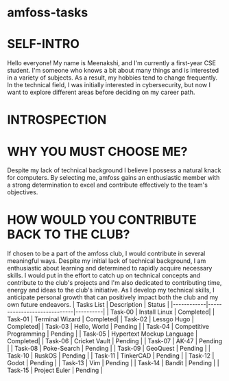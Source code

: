 # amfoss-tasks
# SELF-INTRO 
Hello everyone!
My name is Meenakshi, and I'm currently a first-year CSE student. I'm someone who knows a bit about many things and is interested in a variety of subjects. As a result, my hobbies tend to change frequently. In the technical field, I was initially interested in cybersecurity, but now I want to explore different areas before deciding on my career path.
# INTROSPECTION
# WHY YOU MUST CHOOSE ME?
Despite my lack of technical background I believe I possess a natural knack for computers. By selecting me, amfoss gains an enthusiastic member with a strong determination to excel and contribute effectively to the team's objectives.
# HOW WOULD YOU CONTRIBUTE BACK TO THE CLUB?
If chosen to be a part of the amfoss club, I would contribute in several meaningful ways. Despite my initial lack of technical background, I am enthusiastic about learning and determined to rapidly acquire necessary skills. I would put in the effort to catch up on technical concepts and contribute to the club's projects and I'm also dedicated to contributing time, energy and ideas to the club's initiative. As I develop my technical skills, I anticipate personal growth that can positively impact both the club and my own future endeavors. 
| Tasks List |    Description              | Status   |
|------------|-----------------------------|----------| 
| Task-00    | Install Linux               | Completed|
| Task-01    | Terminal Wizard             | Completed|
| Task-02    | Lessgo Hugo                 | Completed|
| Task-03    | Hello, World                | Pending  |
| Task-04    | Competitive Programming     | Pending  |
| Task-05    | Hypertext Mockup Language   | Completed|
| Task-06    | Cricket Vault               | Pending  |
| Task-07    | AK-47                       | Pending  |
| Task-08    | Poke-Search                 | Pending  |
| Task-09    | GeoQuest                    | Pending  |
| Task-10    | RuskOS                      | Pending  |
| Task-11    | TinkerCAD                   | Pending  |
| Task-12    | Godot                       | Pending  |
| Task-13    | Vim                         | Pending  |
| Task-14    | Bandit                      | Pending  |
| Task-15    | Project Euler               | Pending  |
